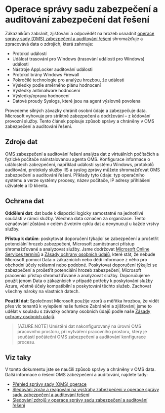 <properties
   pageTitle="Operace správy sadu zabezpečení a zabezpečení dat auditování řešení | Microsoft Azure"
   description="Tento dokument vysvětluje způsob správy a chráněny v operace správy sadu zabezpečení a auditování řešení."
   services="operations-management-suite"
   documentationCenter="na"
   authors="YuriDio"
   manager="swadhwa"
   editor=""/>

<tags
   ms.service="operations-management-suite"
   ms.devlang="na"
   ms.topic="hero-article"
   ms.tgt_pltfrm="na"
   ms.workload="na"
   ms.date="08/15/2016"
   ms.author="yurid"/>

# <a name="operations-management-suite-security-and-audit-solution-data-security"></a>Operace správy sadu zabezpečení a auditování zabezpečení dat řešení

Zákazníkům zabránit, zjišťování a odpovědět na hrozeb usnadnit [operace správy sady (OMS) zabezpečení a auditování řešení](operations-management-suite-overview.md) shromažďuje a zpracovává data o zdrojích, která zahrnuje:

- Protokol událostí
- Událost trasování pro Windows (trasování událostí pro Windows) události
- Nástroje AppLocker auditování události
- Protokol brány Windows Firewall
- Pokročilé technologie pro analýzu hrozbou, že události
- Výsledky podle směrného plánu hodnocení
- Výsledky antimalware hodnocení
- Výsledky/oprava hodnocení
- Datové proudy Syslogs, které jsou na agent výslovně povolena

Provedeme silných závazky chránit osobní údaje a zabezpečuje data. Microsoft vyhovuje pro striktně zabezpečení a dodržování – z kódování provozní služby.
Tento článek popisuje způsob správy a chráněny v OMS zabezpečení a auditování řešení.

## <a name="data-sources"></a>Zdroje dat

OMS zabezpečení a auditování řešení analýza dat z virtuálních počítačích a fyzické počítače nainstalovanou agenta OMS. Konfigurace informace o událostech zabezpečení, například událostí systému Windows, protokolů auditování, protokoly služby IIS a syslog zprávy můžete shromažďovat OMS zabezpečení a auditování řešení. Příklady tyto údaje: typ operačního systému a verze systémy procesy, název počítače, IP adresy přihlášení uživatele a ID klienta.  

## <a name="data-protection"></a>Ochrana dat

**Oddělení dat**: dat bude k dispozici logicky samostatné na jednotlivé součásti v rámci služby. Všechna data označen za organizace. Tento označování zůstává v celém životním cyklu dat a nevynucují u každé vrstvy služby. 

**Přístup k datům**: poskytovat doporučení týkající se zabezpečení a prošetřit potenciální hrozeb zabezpečení, Microsoft zaměstnanci přístup shromažďované a analyzovat služby. Jsme dodržovat [Microsoft Online Services termínů](http://www.microsoftvolumelicensing.com/DocumentSearch.aspx?Mode=3&DocumentTypeId=31) a [Zásady ochrany osobních údajů](https://www.microsoft.com/privacystatement/en-us/OnlineServices/Default.aspx), které stát, že nebude Microsoft pomocí Data o zákaznících nebo dědí informace z něho pro obchodní účely reklamní nebo podobné. Poskytovat doporučení týkající se zabezpečení a prošetřit potenciální hrozeb zabezpečení, Microsoft pracovníci přístup shromažďované a analyzovat služby. Doporučujeme použít jenom Data o zákaznících v případě potřeby k poskytování služby Azure, včetně účely kompatibilní s poskytování těchto služeb. Zachovat všechny nároky na vlastních datech.

**Použití dat**: Společnost Microsoft použije vzorů a měřítka hrozbou, že vidět přes víc tenantů k vylepšení naše funkce Zabránění a zjišťování; jsme to udělat v souladu s závazky ochrany osobních údajů podle naše [Zásady ochrany osobních údajů](https://www.microsoft.com/privacystatement/en-us/OnlineServices/Default.aspx).

> [AZURE.NOTE] Umístění dat nakonfigurovaný na úrovni OMS pracovního prostoru, při vytváření pracovního prostoru, který je součástí počáteční OMS zabezpečení a auditování konfigurace procesu.

## <a name="see-also"></a>Viz taky

V tomto dokumentu jste se naučili způsob správy a chráněny v OMS data. Další informace o řešení OMS zabezpečení a auditování, najdete tady:

- [Přehled správy sady (OMS) operace](operations-management-suite-overview.md)
- [Sledování zpráv a reagování na výstrahy zabezpečení v operace správy sadu zabezpečení a auditování řešení](oms-security-responding-alerts.md)
- [Sledování zdrojů v operace správy sadu zabezpečení a auditování řešení](oms-security-monitoring-resources.md)

